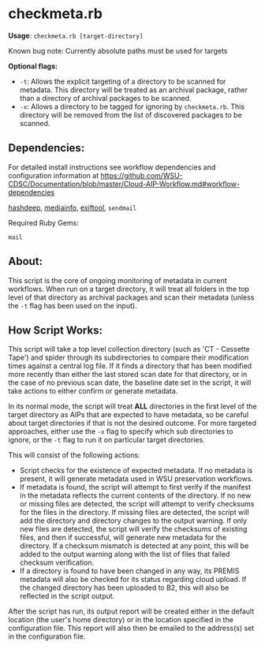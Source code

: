 # checkmeta.rb

__Usage__: `checkmeta.rb [target-directory]`

Known bug note: Currently absolute paths must be used for targets

__Optional flags:__
* `-t`: Allows the explicit targeting of a directory to be scanned for metadata. This directory will be treated as an archival package, rather than a directory of archival packages to be scanned.
* `-x`: Allows a directory to be tagged for ignoring by `checkmeta.rb`. This directory will be removed from the list of discovered packages to be scanned.

## Dependencies:

For detailed install instructions see workflow dependencies and configuration information at https://github.com/WSU-CDSC/Documentation/blob/master/Cloud-AIP-Workflow.md#workflow-dependencies

[hashdeep](http://md5deep.sourceforge.net/start-hashdeep.html), [mediainfo](https://mediaarea.net/en/MediaInfo), [exiftool](https://www.sno.phy.queensu.ca/~phil/exiftool/), `sendmail`

Required Ruby Gems:

`mail`

## About:
This script is the core of ongoing monitoring of metadata in current workflows. When run on a target directory, it will treat all folders in the top level of that directory as archival packages and scan their metadata (unless the `-t` flag has been used on the input).

## How Script Works:
This script will take a top level collection directory (such as 'CT - Cassette Tape') and spider through its subdirectories to compare their modification times against a central log file. If it finds a directory that has been modified more recently than either the last stored scan date for that directory, or in the case of no previous scan date, the baseline date set in the script, it will take actions to either confirm or generate metadata.

In its normal mode, the script will treat __ALL__ directories in the first level of the target directory as AIPs that are expected to have metadata, so be careful about target directories if that is not the desired outcome. For more targeted approaches, either use the `-x` flag to specify which sub directories to ignore, or the `-t` flag to run it on particular target directories.

This will consist of the following actions:

* Script checks for the existence of expected metadata. If no metadata is present, it will generate metadata used in WSU preservation workflows.
* If metadata is found, the script will attempt to first verify if the manifest in the metadata reflects the current contents of the directory. If no new or missing files are detected, the script will attempt to verify checksums for the files in the directory. If missing files are detected, the script will add the directory and directory changes to the output warning. If only new files are detected, the script will verify the checksums of existing files, and then if successful, will generate new metadata for the directory. If a checksum mismatch is detected at any point, this will be added to the output warning along with the list of files that failed checksum verification.
* If a directory is found to have been changed in any way, its PREMIS metadata will also be checked for its status regarding cloud upload. If the changed directory has been uploaded to B2, this will also be reflected in the script output.

After the script has run, its output report will be created either in the default location (the user's home directory) or in the location specified in the configuration file. This report will also then be emailed to the address(s) set in the configuration file.
